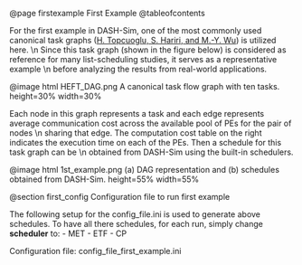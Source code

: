 @page firstexample First Example
@tableofcontents

For the first example in DASH-Sim, one of the most commonly used canonical task graphs (<a href=https://ieeexplore.ieee.org/document/993206>H. Topcuoglu, S. Hariri, and M.-Y. Wu</a>) is utilized here. \n 
Since this task graph (shown in the figure below) is considered as reference for many list-scheduling studies, it serves as a representative example \n
before analyzing the results from real-world applications.

@image html HEFT_DAG.png A canonical task flow graph with ten tasks. height=30% width=30% 

Each node in this graph represents a task and each edge represents average communication cost across the available pool of PEs for the pair of nodes \n 
sharing that edge. The computation cost table on the right indicates the execution time on each of the PEs. Then a schedule for this task graph can be \n 
obtained from DASH-Sim using the built-in schedulers.

@image html 1st_example.png (a) DAG representation and (b) schedules obtained from DASH-Sim. height=55% width=55% 


@section first_config Configuration file to run first example

The following setup for the config_file.ini is used to generate above schedules.
To have all there schedules, for each run, simply change **scheduler** to:
    - MET
    - ETF
    - CP
    
Configuration file: config_file_first_example.ini

